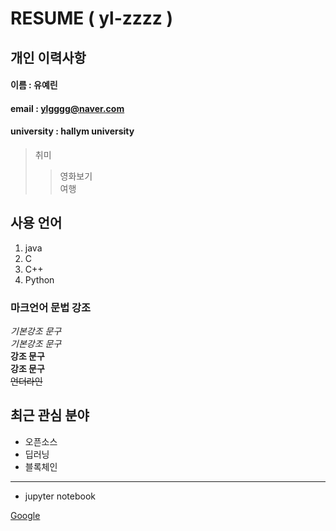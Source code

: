 # RESUME ( yl-zzzz )

## 개인 이력사항
#### 이름 : 유예린
#### email : ylgggg@naver.com
#### university : hallym university

> 취미
>> 영화보기  
>> 여행  

## 사용 언어
1. java
2. C
3. C++
4. Python

### 마크언어 문법 강조
*기본강조 문구*  
_기본강조 문구_  
**강조 문구**  
__강조 문구__    
~~언더라인~~  
## 최근 관심 분야
+ 오픈소스 
+ 딥러닝
+ 블록체인
------------
+ jupyter notebook

[Google](www.google.com)
